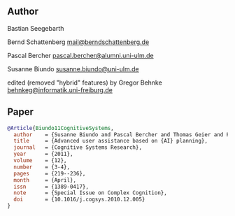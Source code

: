 ## Author
Bastian Seegebarth <no known mail>

Bernd Schattenberg <mail@berndschattenberg.de>

Pascal Bercher <pascal.bercher@alumni.uni-ulm.de>

Susanne Biundo <susanne.biundo@uni-ulm.de>

edited (removed "hybrid" features) by Gregor Behnke <behnkeg@informatik.uni-freiburg.de>

## Paper

```bibtex
@Article{Biundo11CognitiveSystems,
  author    = {Susanne Biundo and Pascal Bercher and Thomas Geier and Felix M\"uller and Bernd Schattenberg},
  title     = {Advanced user assistance based on {AI} planning},
  journal   = {Cognitive Systems Research},
  year      = {2011},
  volume    = {12},
  number    = {3-4},
  pages     = {219--236},
  month     = {April},
  issn      = {1389-0417},
  note      = {Special Issue on Complex Cognition},
  doi       = {10.1016/j.cogsys.2010.12.005}
}
```
